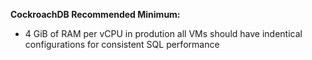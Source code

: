 **CockroachDB Recommended Minimum:**
- 4 GiB of RAM per vCPU in prodution
all VMs should have indentical configurations for consistent SQL performance

